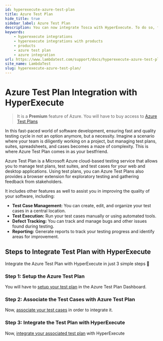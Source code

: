 ```yaml
---
id: hyperexecute-azure-test-plan
title: Azure Test Plan
hide_title: true
sidebar_label: Azure Test Plan
description: You can now integrate Tosca with HyperExecute. To do so, follow the steps listed in the document.
keywords:
    - hyperexecute integrations
    - hyperexecute integrations with products
    - products
    - azure test plan
    - azure integration
url: https://www.lambdatest.com/support/docs/hyperexecute-azure-test-plan/
site_name: LambdaTest
slug: hyperexecute-azure-test-plan/
---
```


<script type="application/ld+json"
      dangerouslySetInnerHTML={{ __html: JSON.stringify({
       "@context": "https://schema.org",
        "@type": "BreadcrumbList",
        "itemListElement": [{
          "@type": "ListItem",
          "position": 1,
          "name": "Home",
          "item": "https://www.lambdatest.com"
        },{
          "@type": "ListItem",
          "position": 2,
          "name": "Support",
          "item": "https://www.lambdatest.com/support/docs/"
        },{
          "@type": "ListItem",
          "position": 3,
          "name": "Azure Test Plan Integration with HyperExecute",
          "item": "https://www.lambdatest.com/support/docs/hyperexecute-azure-test-plan/"
        }]
      })
    }}
></script>

# Azure Test Plan Integration with HyperExecute

> It is a **Premium** feature of Azure. You will have to buy access to [Azure Test Plans](https://learn.microsoft.com/en-us/azure/devops/organizations/billing/buy-access-tfs-test-hub?view=azure-devops-2022#buy-monthly-access-to-azure-test-plans)

In this fast-paced world of software development, ensuring fast and quality testing cycle in not an option anymore, but a necessity. Imagine a scenario where your team is diligently working on a project, but managing test plans, suites, spreadsheets, and cases becomes a maze of complexity. This is where Azure Test Plan comes in as your bestfriend.

Azure Test Plan is a Microsoft Azure cloud-based testing service that allows you to manage test plans, test suites, and test cases for your web and desktop applications. Using test plans, you can Azure Test Plans also provides a browser extension for exploratory testing and gathering feedback from stakeholders.

It includes other features as well to assist you in improving the quality of your software, including:

- **Test Case Management:** You can create, edit, and organize your test cases in a central location.
- **Test Execution:** Run your test cases manually or using automated tools.
- **Defect Tracking:** You can track and manage bugs and other issues found during testing.
- **Reporting:** Generate reports to track your testing progress and identify areas for improvement.

## Steps to Integrate Test Plan with HyperExecute

Integrate the Azure Test Plan with HyperExecute in just 3 simple steps 🚀

### Step 1: Setup the Azure Test Plan

You will have to [setup your test plan](/support/docs/hyperexecute-azure-setup-test-plan/) in the Azure Test Plan Dashboard.

### Step 2: Associate the Test Cases with Azure Test Plan

Now, [associate your test cases](/support/docs/hyperexecute-azure-associate-test-case/) in order to integrate it.

### Step 3: Integrate the Test Plan with HyperExecute

Now, [integrate your associated test plan](/support/docs/hyperexecute-integrate-azure-test-plan) with HyperExecute
